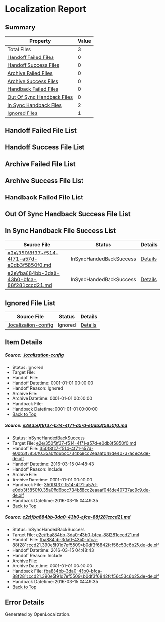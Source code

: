 # <a name='report-top'></a> Localization Report

## Summary
 Property | Value 
 -------- | ----- 
 Total Files | 3
[ Handoff Failed Files ](#handoff-failed-list)| 0
[ Handoff Success Files ](#handoff-success-list)| 0
[ Archive Failed Files ](#archive-failed-list)| 0
[ Archive Success Files ](#archive-success-list)| 0
[ Handback Failed Files ](#handback-failed-list)| 0
[ Out Of Sync Handback Files ](#outofsync-handback-success-list)| 0
[ In Sync Handback Files ](#insync-handback-success-list)| 2
[ Ignored Files ](#ignored-list)| 1

## <a name='handoff-failed-list'></a> Handoff Failed File List

## <a name='handoff-success-list'></a> Handoff Success File List

## <a name='archive-failed-list'></a> Archive Failed File List

## <a name='archive-success-list'></a> Archive Success File List

## <a name='handback-failed-list'></a> Handback Failed File List

## <a name='outofsync-handback-success-list'></a> Out Of Sync Handback Success File List

## <a name='insync-handback-success-list'></a> In Sync Handback File Success List
 Source File | Status | Details 
 ----------- | ------ | ------- 
 [e2e\350f8f37-f514-4f71-a57d-e0db3f5850f0.md](https://github.com/OpenLocalizationTest/oltest/blob/4512204f91804229d4b2bb79c5df9e044eea4d7f/e2e/350f8f37-f514-4f71-a57d-e0db3f5850f0.md) | InSyncHandedBackSuccess | [Details](#ee65bec214e8e0648e3fb055622b8e86ba0f07a31)
 [e2e\fba884bb-3da0-43b0-bfca-88f281cccd21.md](https://github.com/OpenLocalizationTest/oltest/blob/4512204f91804229d4b2bb79c5df9e044eea4d7f/e2e/fba884bb-3da0-43b0-bfca-88f281cccd21.md) | InSyncHandedBackSuccess | [Details](#3ef691de9ba39923d59ee5379ae0cf0a1892ce4b2)

## <a name='ignored-list'></a> Ignored File List
 Source File | Status | Details 
 ----------- | ------ | ------- 
 [.localization-config](https://github.com/OpenLocalizationTest/oltest/blob/4512204f91804229d4b2bb79c5df9e044eea4d7f/.localization-config) | Ignored | [Details](#66aca4b1c2f43b14ec41e0e427345df94af1d5e10)

## Item Details
##### <a name='66aca4b1c2f43b14ec41e0e427345df94af1d5e10'></a> Source: [.localization-config](https://github.com/OpenLocalizationTest/oltest/blob/4512204f91804229d4b2bb79c5df9e044eea4d7f/.localization-config)
* Status: Ignored
* Target File: 
* Handoff File: 
* Handoff Datetime: 0001-01-01 00:00:00
* Handoff Reason: Ignored
* Archive File: 
* Archive Datetime: 0001-01-01 00:00:00
* Handback File: 
* Handback Datetime: 0001-01-01 00:00:00
* [Back to Top](#report-top)

##### <a name='ee65bec214e8e0648e3fb055622b8e86ba0f07a31'></a> Source: [e2e\350f8f37-f514-4f71-a57d-e0db3f5850f0.md](https://github.com/OpenLocalizationTest/oltest/blob/4512204f91804229d4b2bb79c5df9e044eea4d7f/e2e/350f8f37-f514-4f71-a57d-e0db3f5850f0.md)
* Status: InSyncHandedBackSuccess
* Target File: [e2e\350f8f37-f514-4f71-a57d-e0db3f5850f0.md](https://github.com/OpenLocalizationTestOrg/oltest.de-de/blob/28d9a0cada0abd2de5ca0e759eb4653900da164d/e2e/350f8f37-f514-4f71-a57d-e0db3f5850f0.md)
* Handoff File: [350f8f37-f514-4f71-a57d-e0db3f5850f0.35a0ffd6bcc734b58cc2eaaaf048de40737ac9c9.de-de.xlf](https://github.com/OpenLocalizationTestOrg/olhandoff/blob/957444ec27b6b9ec212e20f04581d82d93533f0e/ol-handoff/OpenLocalizationTestOrg/oltest.de-de/yuwzho/high/350f8f37-f514-4f71-a57d-e0db3f5850f0.35a0ffd6bcc734b58cc2eaaaf048de40737ac9c9.de-de.xlf)
* Handoff Datetime: 2016-03-15 04:48:43
* Handoff Reason: Include
* Archive File: 
* Archive Datetime: 0001-01-01 00:00:00
* Handback File: [350f8f37-f514-4f71-a57d-e0db3f5850f0.35a0ffd6bcc734b58cc2eaaaf048de40737ac9c9.de-de.xlf](https://github.com/OpenLocalizationTestOrg/olhandback/blob/829cb7d6a8b0682f551964b132d3fc282e6ce3dc/ol-handback/OpenLocalizationTestOrg/oltest.de-de/yuwzho/high/350f8f37-f514-4f71-a57d-e0db3f5850f0.35a0ffd6bcc734b58cc2eaaaf048de40737ac9c9.de-de.xlf)
* Handback Datetime: 2016-03-15 04:49:35
* [Back to Top](#report-top)

##### <a name='3ef691de9ba39923d59ee5379ae0cf0a1892ce4b2'></a> Source: [e2e\fba884bb-3da0-43b0-bfca-88f281cccd21.md](https://github.com/OpenLocalizationTest/oltest/blob/4512204f91804229d4b2bb79c5df9e044eea4d7f/e2e/fba884bb-3da0-43b0-bfca-88f281cccd21.md)
* Status: InSyncHandedBackSuccess
* Target File: [e2e\fba884bb-3da0-43b0-bfca-88f281cccd21.md](https://github.com/OpenLocalizationTestOrg/oltest.de-de/blob/28d9a0cada0abd2de5ca0e759eb4653900da164d/e2e/fba884bb-3da0-43b0-bfca-88f281cccd21.md)
* Handoff File: [fba884bb-3da0-43b0-bfca-88f281cccd21.390e5f91d7ef55094b0df3f6842fdf56c53c6b25.de-de.xlf](https://github.com/OpenLocalizationTestOrg/olhandoff/blob/957444ec27b6b9ec212e20f04581d82d93533f0e/ol-handoff/OpenLocalizationTestOrg/oltest.de-de/yuwzho/high/fba884bb-3da0-43b0-bfca-88f281cccd21.390e5f91d7ef55094b0df3f6842fdf56c53c6b25.de-de.xlf)
* Handoff Datetime: 2016-03-15 04:48:43
* Handoff Reason: Include
* Archive File: 
* Archive Datetime: 0001-01-01 00:00:00
* Handback File: [fba884bb-3da0-43b0-bfca-88f281cccd21.390e5f91d7ef55094b0df3f6842fdf56c53c6b25.de-de.xlf](https://github.com/OpenLocalizationTestOrg/olhandback/blob/829cb7d6a8b0682f551964b132d3fc282e6ce3dc/ol-handback/OpenLocalizationTestOrg/oltest.de-de/yuwzho/high/fba884bb-3da0-43b0-bfca-88f281cccd21.390e5f91d7ef55094b0df3f6842fdf56c53c6b25.de-de.xlf)
* Handback Datetime: 2016-03-15 04:49:35
* [Back to Top](#report-top)


## Error Details

Generated by OpenLocalization.
